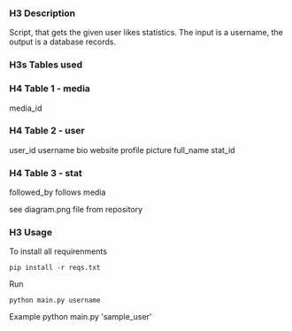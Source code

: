 ### H3 Description

Script, that gets the given user likes statistics. The input is a username,
the output is a database records.

### H3s Tables used

### H4 Table 1 - media

media_id

### H4 Table 2 - user

user_id
username
bio
website
profile picture
full_name
stat_id

### H4 Table 3 - stat

followed_by
follows
media

see diagram.png file from repository


### H3 Usage

To install all requirenments

`pip install -r reqs.txt`

Run

`python main.py username`

Example python main.py 'sample_user'


